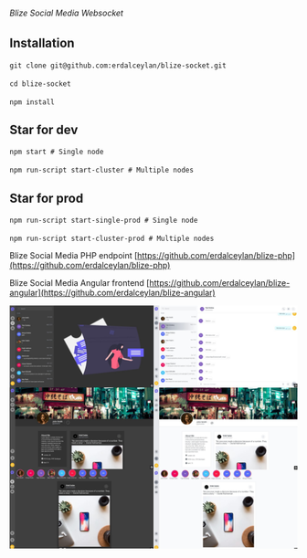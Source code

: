 ###### Blize Social Media  Websocket

## Installation

```shell
git clone git@github.com:erdalceylan/blize-socket.git

cd blize-socket

npm install
```
## Star for dev
```shell
npm start # Single node

npm run-script start-cluster # Multiple nodes
```

## Star for prod
```shell
npm run-script start-single-prod # Single node

npm run-script start-cluster-prod # Multiple nodes
```

Blize Social Media PHP endpoint [https://github.com/erdalceylan/blize-php](https://github.com/erdalceylan/blize-php)

Blize Social Media Angular frontend [https://github.com/erdalceylan/blize-angular](https://github.com/erdalceylan/blize-angular)

![](https://raw.githubusercontent.com/erdalceylan/blize-php/master/public/images/blize_pages.jpg)
